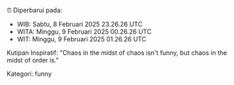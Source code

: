 ⏰ Diperbarui pada:
- WIB: Sabtu, 8 Februari 2025 23.26.26 UTC
- WITA: Minggu, 9 Februari 2025 00.26.26 UTC
- WIT: Minggu, 9 Februari 2025 01.26.26 UTC

Kutipan Inspiratif:
"Chaos in the midst of chaos isn't funny, but chaos in the midst of order is."


Kategori: funny


